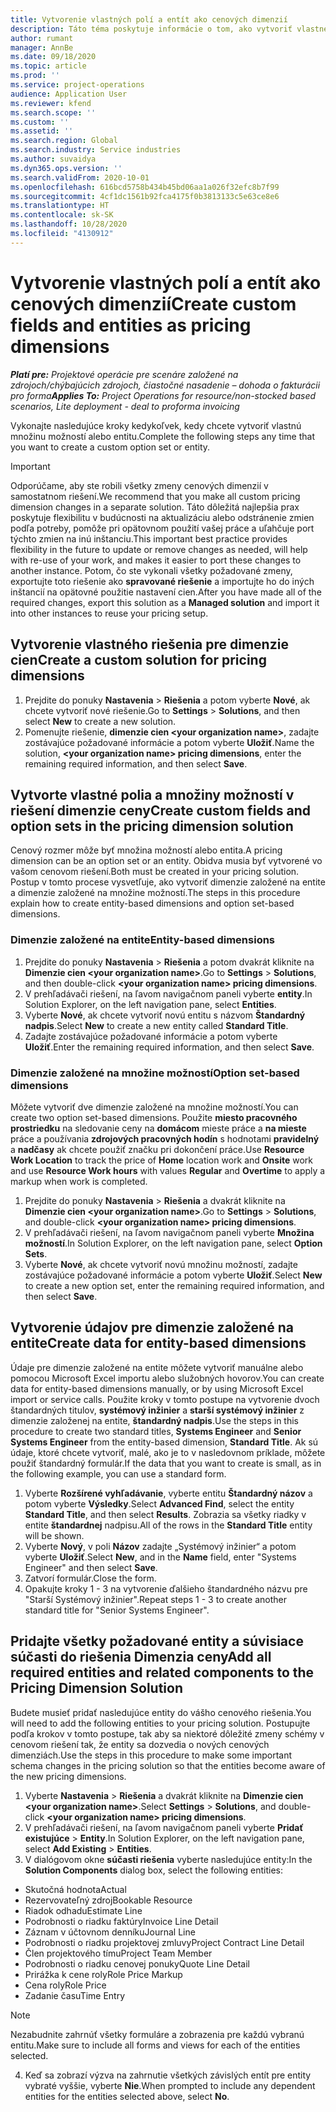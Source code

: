```yaml
---
title: Vytvorenie vlastných polí a entít ako cenových dimenzií
description: Táto téma poskytuje informácie o tom, ako vytvoriť vlastné množiny možností alebo entity.
author: rumant
manager: AnnBe
ms.date: 09/18/2020
ms.topic: article
ms.prod: ''
ms.service: project-operations
audience: Application User
ms.reviewer: kfend
ms.search.scope: ''
ms.custom: ''
ms.assetid: ''
ms.search.region: Global
ms.search.industry: Service industries
ms.author: suvaidya
ms.dyn365.ops.version: ''
ms.search.validFrom: 2020-10-01
ms.openlocfilehash: 616bcd5758b434b45bd06aa1a026f32efc8b7f99
ms.sourcegitcommit: 4cf1dc1561b92fca4175f0b3813133c5e63ce8e6
ms.translationtype: HT
ms.contentlocale: sk-SK
ms.lasthandoff: 10/28/2020
ms.locfileid: "4130912"
---
```

# <a name="create-custom-fields-and-entities-as-pricing-dimensions"></a><span data-ttu-id="362df-103">Vytvorenie vlastných polí a entít ako cenových dimenzií</span><span class="sxs-lookup"><span data-stu-id="362df-103">Create custom fields and entities as pricing dimensions</span></span>

<span data-ttu-id="362df-104">_**Platí pre:** Projektové operácie pre scenáre založené na zdrojoch/chýbajúcich zdrojoch, čiastočné nasadenie – dohoda o fakturácii pro forma_</span><span class="sxs-lookup"><span data-stu-id="362df-104">_**Applies To:** Project Operations for resource/non-stocked based scenarios, Lite deployment - deal to proforma invoicing_</span></span>

<span data-ttu-id="362df-105">Vykonajte nasledujúce kroky kedykoľvek, kedy chcete vytvoriť vlastnú množinu možností alebo entitu.</span><span class="sxs-lookup"><span data-stu-id="362df-105">Complete the following steps any time that you want to create a custom option set or entity.</span></span>

> [!IMPORTANT]
> <span data-ttu-id="362df-106">Odporúčame, aby ste robili všetky zmeny cenových dimenzií v samostatnom riešení.</span><span class="sxs-lookup"><span data-stu-id="362df-106">We recommend that you make all custom pricing dimension changes in a separate solution.</span></span> <span data-ttu-id="362df-107">Táto dôležitá najlepšia prax poskytuje flexibilitu v budúcnosti na aktualizáciu alebo odstránenie zmien podľa potreby, pomôže pri opätovnom použití vašej práce a uľahčuje port týchto zmien na inú inštanciu.</span><span class="sxs-lookup"><span data-stu-id="362df-107">This important best practice provides flexibility in the future to update or remove changes as needed, will help with re-use of your work, and makes it easier to port these changes to another instance.</span></span> <span data-ttu-id="362df-108">Potom, čo ste vykonali všetky požadované zmeny, exportujte toto riešenie ako **spravované riešenie** a importujte ho do iných inštancií na opätovné použitie nastavení cien.</span><span class="sxs-lookup"><span data-stu-id="362df-108">After you have made all of the required changes, export this solution as a **Managed solution** and import it into other instances to reuse your pricing setup.</span></span>


## <a name="create-a-custom-solution-for-pricing-dimensions"></a><span data-ttu-id="362df-109">Vytvorenie vlastného riešenia pre dimenzie cien</span><span class="sxs-lookup"><span data-stu-id="362df-109">Create a custom solution for pricing dimensions</span></span>
1. <span data-ttu-id="362df-110">Prejdite do ponuky **Nastavenia** > **Riešenia** a potom vyberte **Nové**, ak chcete vytvoriť nové riešenie.</span><span class="sxs-lookup"><span data-stu-id="362df-110">Go to **Settings** > **Solutions**, and then select **New** to create a new solution.</span></span> 
2. <span data-ttu-id="362df-111">Pomenujte riešenie, **dimenzie cien \<your organization name>**, zadajte zostávajúce požadované informácie a potom vyberte **Uložiť**.</span><span class="sxs-lookup"><span data-stu-id="362df-111">Name the solution, **\<your organization name> pricing dimensions**, enter the remaining required information, and then select **Save**.</span></span>
  
## <a name="create-custom-fields-and-option-sets-in-the-pricing-dimension-solution"></a><span data-ttu-id="362df-112">Vytvorte vlastné polia a množiny možností v riešení dimenzie ceny</span><span class="sxs-lookup"><span data-stu-id="362df-112">Create custom fields and option sets in the pricing dimension solution</span></span>

<span data-ttu-id="362df-113">Cenový rozmer môže byť množina možností alebo entita.</span><span class="sxs-lookup"><span data-stu-id="362df-113">A pricing dimension can be an option set or an entity.</span></span> <span data-ttu-id="362df-114">Obidva musia byť vytvorené vo vašom cenovom riešení.</span><span class="sxs-lookup"><span data-stu-id="362df-114">Both must be created in your pricing solution.</span></span> <span data-ttu-id="362df-115">Postup v tomto procese vysvetľuje, ako vytvoriť dimenzie založené na entite a dimenzie založené na množine možností.</span><span class="sxs-lookup"><span data-stu-id="362df-115">The steps in this procedure explain how to create entity-based dimensions and option set-based dimensions.</span></span>

### <a name="entity-based-dimensions"></a><span data-ttu-id="362df-116">Dimenzie založené na entite</span><span class="sxs-lookup"><span data-stu-id="362df-116">Entity-based dimensions</span></span>

1. <span data-ttu-id="362df-117">Prejdite do ponuky **Nastavenia** > **Riešenia** a potom dvakrát kliknite na **Dimenzie cien \<your organization name>**.</span><span class="sxs-lookup"><span data-stu-id="362df-117">Go to **Settings** > **Solutions**, and then double-click **\<your organization name> pricing dimensions**.</span></span>
2. <span data-ttu-id="362df-118">V prehľadávači riešení, na ľavom navigačnom paneli vyberte **entity**.</span><span class="sxs-lookup"><span data-stu-id="362df-118">In Solution Explorer, on the left navigation pane, select **Entities**.</span></span>
3. <span data-ttu-id="362df-119">Vyberte **Nové**, ak chcete vytvoriť novú entitu s názvom **Štandardný nadpis**.</span><span class="sxs-lookup"><span data-stu-id="362df-119">Select **New** to create a new entity called **Standard Title**.</span></span> 
4. <span data-ttu-id="362df-120">Zadajte zostávajúce požadované informácie a potom vyberte **Uložiť**.</span><span class="sxs-lookup"><span data-stu-id="362df-120">Enter the remaining required information, and then select **Save**.</span></span>


### <a name="option-set-based-dimensions"></a><span data-ttu-id="362df-121">Dimenzie založené na množine možností</span><span class="sxs-lookup"><span data-stu-id="362df-121">Option set-based dimensions</span></span> 
<span data-ttu-id="362df-122">Môžete vytvoriť dve dimenzie založené na množine možností.</span><span class="sxs-lookup"><span data-stu-id="362df-122">You can create two option set-based dimensions.</span></span> <span data-ttu-id="362df-123">Použite **miesto pracovného prostriedku** na sledovanie ceny na **domácom** mieste práce a **na mieste** práce a používania **zdrojových pracovných hodín** s hodnotami **pravidelný** a **nadčasy** ak chcete použiť značku pri dokončení práce.</span><span class="sxs-lookup"><span data-stu-id="362df-123">Use **Resource Work Location** to track the price of **Home** location work and **Onsite** work and use **Resource Work hours** with values **Regular** and **Overtime** to apply a markup when work is completed.</span></span>


1. <span data-ttu-id="362df-124">Prejdite do ponuky **Nastavenia** > **Riešenia** a dvakrát kliknite na **Dimenzie cien \<your organization name>**.</span><span class="sxs-lookup"><span data-stu-id="362df-124">Go to **Settings** > **Solutions**, and double-click  **\<your organization name> pricing dimensions**.</span></span> 
2. <span data-ttu-id="362df-125">V prehľadávači riešení, na ľavom navigačnom paneli vyberte **Množina možností**.</span><span class="sxs-lookup"><span data-stu-id="362df-125">In Solution Explorer, on the left navigation pane, select  **Option Sets**.</span></span> 
3. <span data-ttu-id="362df-126">Vyberte **Nové**, ak chcete vytvoriť novú množinu možností, zadajte zostávajúce požadované informácie a potom vyberte **Uložiť**.</span><span class="sxs-lookup"><span data-stu-id="362df-126">Select **New** to create a new option set, enter the remaining required information, and then select **Save**.</span></span>

## <a name="create-data-for-entity-based-dimensions"></a><span data-ttu-id="362df-127">Vytvorenie údajov pre dimenzie založené na entite</span><span class="sxs-lookup"><span data-stu-id="362df-127">Create data for entity-based dimensions</span></span>

<span data-ttu-id="362df-128">Údaje pre dimenzie založené na entite môžete vytvoriť manuálne alebo pomocou Microsoft Excel importu alebo služobných hovorov.</span><span class="sxs-lookup"><span data-stu-id="362df-128">You can create data for entity-based dimensions manually, or by using Microsoft Excel import or service calls.</span></span> <span data-ttu-id="362df-129">Použite kroky v tomto postupe na vytvorenie dvoch štandardných titulov, **systémový inžinier** a **starší systémový inžinier** z dimenzie založenej na entite, **štandardný nadpis**.</span><span class="sxs-lookup"><span data-stu-id="362df-129">Use the steps in this procedure to create two standard titles, **Systems Engineer** and **Senior Systems Engineer** from the entity-based dimension, **Standard Title**.</span></span> <span data-ttu-id="362df-130">Ak sú údaje, ktoré chcete vytvoriť, malé, ako je to v nasledovnom príklade, môžete použiť štandardný formulár.</span><span class="sxs-lookup"><span data-stu-id="362df-130">If the data that you want to create is small, as in the following example, you can use a standard form.</span></span>

1. <span data-ttu-id="362df-131">Vyberte **Rozšírené vyhľadávanie**, vyberte entitu **Štandardný názov** a potom vyberte **Výsledky**.</span><span class="sxs-lookup"><span data-stu-id="362df-131">Select **Advanced Find**, select the entity **Standard Title**, and then select **Results**.</span></span> <span data-ttu-id="362df-132">Zobrazia sa všetky riadky v entite **štandardnej** nadpisu.</span><span class="sxs-lookup"><span data-stu-id="362df-132">All of the rows in the **Standard Title** entity will be shown.</span></span>
2. <span data-ttu-id="362df-133">Vyberte **Nový**, v poli **Názov** zadajte „Systémový inžinier“ a potom vyberte **Uložiť**.</span><span class="sxs-lookup"><span data-stu-id="362df-133">Select **New**, and in the **Name** field, enter "Systems Engineer" and then select **Save**.</span></span>
3. <span data-ttu-id="362df-134">Zatvorí formulár.</span><span class="sxs-lookup"><span data-stu-id="362df-134">Close the form.</span></span> 
4. <span data-ttu-id="362df-135">Opakujte kroky 1 - 3 na vytvorenie ďalšieho štandardného názvu pre "Starší Systémový inžinier".</span><span class="sxs-lookup"><span data-stu-id="362df-135">Repeat steps 1 - 3 to create another standard title for "Senior Systems Engineer".</span></span>

## <a name="add-all-required-entities-and-related-components-to-the-pricing-dimension-solution"></a><span data-ttu-id="362df-136">Pridajte všetky požadované entity a súvisiace súčasti do riešenia Dimenzia ceny</span><span class="sxs-lookup"><span data-stu-id="362df-136">Add all required entities and related components to the Pricing Dimension Solution</span></span>
<span data-ttu-id="362df-137">Budete musieť pridať nasledujúce entity do vášho cenového riešenia.</span><span class="sxs-lookup"><span data-stu-id="362df-137">You will need to add the following entities to your pricing solution.</span></span> <span data-ttu-id="362df-138">Postupujte podľa krokov v tomto postupe, tak aby sa niektoré dôležité zmeny schémy v cenovom riešení tak, že entity sa dozvedia o nových cenových dimenziách.</span><span class="sxs-lookup"><span data-stu-id="362df-138">Use the steps in this procedure to make some important schema changes in the pricing solution so that the entities become aware of the new pricing dimensions.</span></span>

1. <span data-ttu-id="362df-139">Vyberte **Nastavenia** > **Riešenia** a dvakrát kliknite na **Dimenzie cien \<your organization name>**.</span><span class="sxs-lookup"><span data-stu-id="362df-139">Select **Settings** > **Solutions**, and double-click **\<your organization name> pricing dimensions**.</span></span> 
2. <span data-ttu-id="362df-140">V prehľadávači riešení, na ľavom navigačnom paneli vyberte **Pridať existujúce** > **Entity**.</span><span class="sxs-lookup"><span data-stu-id="362df-140">In Solution Explorer, on the left navigation pane, select **Add Existing** > **Entities**.</span></span>
3. <span data-ttu-id="362df-141">V dialógovom okne **súčasti riešenia** vyberte nasledujúce entity:</span><span class="sxs-lookup"><span data-stu-id="362df-141">In the **Solution Components** dialog box, select the following entities:</span></span>

  - <span data-ttu-id="362df-142">Skutočná hodnota</span><span class="sxs-lookup"><span data-stu-id="362df-142">Actual</span></span>
  - <span data-ttu-id="362df-143">Rezervovateľný zdroj</span><span class="sxs-lookup"><span data-stu-id="362df-143">Bookable Resource</span></span>
  - <span data-ttu-id="362df-144">Riadok odhadu</span><span class="sxs-lookup"><span data-stu-id="362df-144">Estimate Line</span></span>
  - <span data-ttu-id="362df-145">Podrobnosti o riadku faktúry</span><span class="sxs-lookup"><span data-stu-id="362df-145">Invoice Line Detail</span></span>
  - <span data-ttu-id="362df-146">Záznam v účtovnom denníku</span><span class="sxs-lookup"><span data-stu-id="362df-146">Journal Line</span></span>
  - <span data-ttu-id="362df-147">Podrobnosti o riadku projektovej zmluvy</span><span class="sxs-lookup"><span data-stu-id="362df-147">Project Contract Line Detail</span></span>
  - <span data-ttu-id="362df-148">Člen projektového tímu</span><span class="sxs-lookup"><span data-stu-id="362df-148">Project Team Member</span></span>
  - <span data-ttu-id="362df-149">Podrobnosti o riadku cenovej ponuky</span><span class="sxs-lookup"><span data-stu-id="362df-149">Quote Line Detail</span></span>
  - <span data-ttu-id="362df-150">Prirážka k cene roly</span><span class="sxs-lookup"><span data-stu-id="362df-150">Role Price Markup</span></span>
  - <span data-ttu-id="362df-151">Cena roly</span><span class="sxs-lookup"><span data-stu-id="362df-151">Role Price</span></span> 
  - <span data-ttu-id="362df-152">Zadanie času</span><span class="sxs-lookup"><span data-stu-id="362df-152">Time Entry</span></span> 


> [!NOTE]
> <span data-ttu-id="362df-153">Nezabudnite zahrnúť všetky formuláre a zobrazenia pre každú vybranú entitu.</span><span class="sxs-lookup"><span data-stu-id="362df-153">Make sure to include all forms and views for each of the entities selected.</span></span>

4. <span data-ttu-id="362df-154">Keď sa zobrazí výzva na zahrnutie všetkých závislých entít pre entity vybraté vyššie, vyberte **Nie**.</span><span class="sxs-lookup"><span data-stu-id="362df-154">When prompted to include any dependent entities for the entities selected above, select **No**.</span></span>


